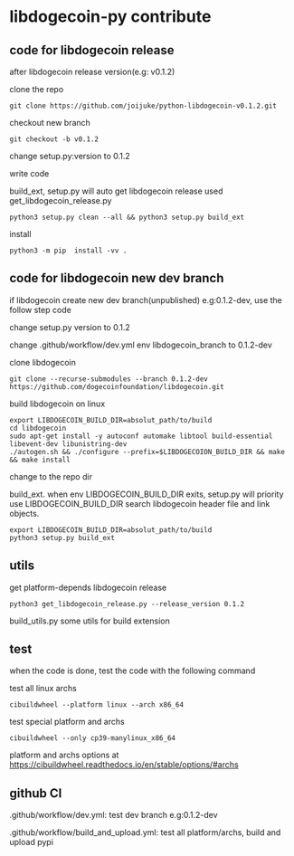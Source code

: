 # libdogecoin-py contribute

## code for libdogecoin release
after libdogecoin release version(e.g: v0.1.2)

clone the repo
```
git clone https://github.com/joijuke/python-libdogecoin-v0.1.2.git
```

checkout new branch
```
git checkout -b v0.1.2
```

change setup.py:version to 0.1.2

write code

build_ext, setup.py will auto get libdogecoin release used get_libdogecoin_release.py
```
python3 setup.py clean --all && python3 setup.py build_ext
```

install
```
python3 -m pip  install -vv . 
```

## code for libdogecoin new dev branch
if libdogecoin create new dev branch(unpublished) e.g:0.1.2-dev, use the follow step code

change setup.py version to 0.1.2

change .github/workflow/dev.yml env libdogecoin_branch to 0.1.2-dev

clone libdogecoin
```
git clone --recurse-submodules --branch 0.1.2-dev https://github.com/dogecoinfoundation/libdogecoin.git
```

build libdogecoin on linux
```
export LIBDOGECOIN_BUILD_DIR=absolut_path/to/build
cd libdogecoin
sudo apt-get install -y autoconf automake libtool build-essential libevent-dev libunistring-dev
./autogen.sh && ./configure --prefix=$LIBDOGECOION_BUILD_DIR && make && make install
```

change to the repo dir

build_ext. when env LIBDOGECOIN_BUILD_DIR exits, setup.py will priority use LIBDOGECOIN_BUILD_DIR search libdogecoin header file and link objects.
```
export LIBDOGECOIN_BUILD_DIR=absolut_path/to/build
python3 setup.py build_ext
```

## utils
get platform-depends libdogecoin release
```
python3 get_libdogecoin_release.py --release_version 0.1.2
```
build_utils.py some utils for build extension

## test

when the code is done, test the code with the following command

test all linux archs
```
cibuildwheel --platform linux --arch x86_64
```

test special platform and archs
```
cibuildwheel --only cp39-manylinux_x86_64
```

platform and archs options at https://cibuildwheel.readthedocs.io/en/stable/options/#archs

## github CI
.github/workflow/dev.yml: test dev branch e.g:0.1.2-dev

.github/workflow/build_and_upload.yml: test all platform/archs, build and upload pypi
